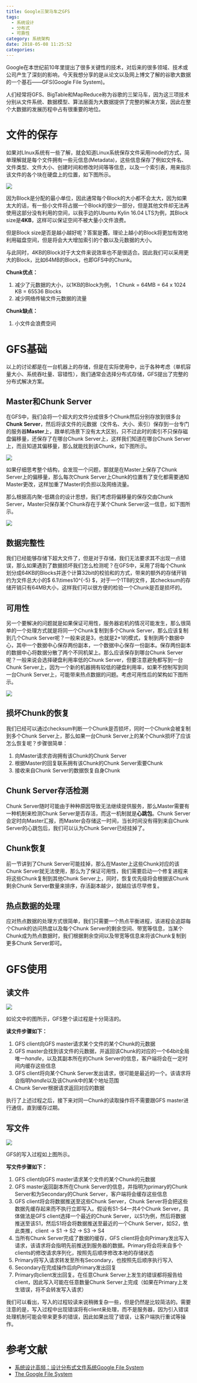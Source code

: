 ```yaml
---
title: Google三架马车之GFS
tags:
  - 系统设计
  - 分布式
  - 可靠性
category: 系统架构
date: 2018-05-08 11:25:52
categories:
---
```



Google在本世纪前10年里提出了很多关键性的技术，对后来的很多领域、技术或公司产生了深刻的影响，今天我想分享的是从论文以及网上博文了解的谷歌大数据的一个基石——GFS(Google File System)。

人们经常将GFS、BigTable和MapReduce称为谷歌的三架马车，因为这三项技术分别从文件系统、数据模型、算法层面为大数据提供了完整的解决方案，因此在整个大数据的发展历程中占有很重要的地位。

<!-- more -->

# 文件的保存

如果对LInux系统有一些了解，就会知道Linux系统保存文件采用inode的方式，简单理解就是每个文件拥有一些元信息(Metadata)，这些信息保存了例如文件名、文件类型、文件大小、创建时间和修改时间等等信息，以及一个索引表，用来指示该文件的各个块在硬盘上的位置，如下图所示。

![](inode.png)

因为Block是分配的最小单位，因此通常每个Block的大小都不会太大，因为如果太大的话，有一些小文件将占据一个Block的很少一部分，但是其他文件却无法再使用这部分没有利用的空间，以我手边的Ubuntu Kylin 16.04 LTS为例，其Block size是**4KB**，这样可以保证空间不被大量小文件浪费。

但是Block size是否是越小越好呢？答案是**否**。理论上越小的Block将更加有效地利用磁盘空间，但是将会大大增加索引的个数以及元数据的大小。

与此同时，4KB的Block对于大文件来说效率也不是很适合。因此我们可以采用更大的Block，比如64MB的Block，也即GFS中的Chunk。

**Chunk优点：**

1. 减少了元数据的大小，以1KB的Block为例， 1 Chunk = 64MB = 64 x 1024 KB = 65536 Blocks
2. 减少网络传输文件元数据的流量

**Chunk缺点：**

1. 小文件会浪费空间

# GFS基础

以上的讨论都是在一台机器上的存储，但是在实际使用中，出于各种考虑（单机容量大小、系统吞吐量、容错性），我们通常会选择分布式存储，GFS提出了完整的分布式解决方案。

## Master和Chunk Server

在GFS中，我们会将一个超大的文件分成很多个Chunk然后分别存放到很多台**Chunk Server**，然后将该文件的元数据（文件名、大小、索引）保存到一台专门的服务器**Master**上，跟单机场景下没有太大区别，只不过此时的索引不只保存磁盘偏移量，还保存了在哪台Chunk Server上，这样我们知道在哪台Chunk Server上，而且知道其偏移量，那么就能找到该Chunk，如下图所示。

![](GFS_master_meta_cs_offset.png)

如果仔细思考整个结构，会发现一个问题，那就是在Master上保存了Chunk Server上的偏移量，那么每次Chunk Server上Chunk的位置有了变化都需要通知Master更改，这样加重了Master的负担以及网络流量。

那么根据高内聚-低耦合的设计思想，我们考虑将偏移量的保存交由Chunk Server，Master只保存某个Chunk存在于某个Chunk Server这一信息，如下图所示。

![](GFS_master_meta_cs.png)

## 数据完整性

我们已经能够存储下超大文件了，但是对于存储，我们无法要求其不出现一点错误，那么如果遇到了数据损坏我们怎么检测呢？在GFS中，采用了将每个Chunk划分成64KB的Blocks并逐个计算32bit的校验和的方式，带来的额外的存储开销约为文件总大小的$ 6.1\times10^{-5} $，对于一个1TB的文件，其checksum的存储开销只有64MB大小，这样我们可以很方便的检验一个Chunk是否是损坏的。

## 可用性

另一个要解决的问题就是如果保证可用性，服务器宕机的情况可能发生，那么很简单的一个处理方式就是将同一个Chunk复制到多个Chunk Server，那么应该复制到几个Chunk Server呢？一般来说是3，也就是2+1的模式，复制到两个数据中心，其中一个数据中心保存两份副本，一个数据中心保存一份副本。保存两份副本的数据中心将数据分散了两个不同机架上。那么应该保存到哪台Chunk Server呢？一般来说会选择硬盘利用率低的Chunk Server，但要注意避免都写到一台Chunk Server上，因为一个新的机器拥有较低的硬盘利用率，如果不控制写到同一台Chunk Server上，可能带来热点数据的问题。考虑可用性后的架构如下图所示。

![](GFS_high_availability.png)


## 损坏Chunk的恢复

我们已经可以通过checksum判断一个Chunk是否损坏，同时一个Chunk会被复制到多个Chunk Server上，那么如果一台Chunk Server上的某个Chunk损坏了应该怎么恢复呢？步骤很简单：

1. 向Master请求咨询拥有该Chunk的Chunk Server
2. 根据Master的回复联系拥有该Chunk的Chunk Server索要Chunk
3. 接收来自Chunk Server的数据恢复自身Chunk

## Chunk Server存活检测

Chunk Server随时可能由于种种原因导致无法继续提供服务，那么Master需要有一种机制来检测Chunk Server是否存活，而这一机制就是**心跳包**。Chunk Server会定时向Master汇报，而Master会存储这一时间，当长时间没有得到来自Chunk Server的心跳包后，我们可以认为Chunk Server已经挂掉了。

## Chunk恢复

前一节讲到了Chunk Server可能挂掉，那么在Master上这些Chunk对应的该Chunk Server就无法使用，那么为了保证可用性，我们需要启动一个修复进程来将这些Chunk复制到其他Chunk Server上，同时，恢复优先级将会根据该Chunk剩余Chunk Server数量来排序，存活副本越少，就越应该尽早修复。

## 热点数据的处理

应对热点数据的处理方式很简单，我们只需要一个热点平衡进程，该进程会追踪每个Chunk的访问热度以及每个Chunk Server的剩余空间、带宽等信息，当某个Chunk成为热点数据时，我们根据剩余空间以及带宽等信息来将该Chunk复制到更多Chunk Server即可。

# GFS使用

## 读文件

![](GFS_read.png)

如论文中的图所示，GFS整个读过程是十分简洁的。

**读文件步骤如下：**

1. GFS client向GFS master请求某个文件的某个Chunk的元数据
2. GFS master会找到该文件的元数据，并返回该Chunk的对应的一个64bit全局唯一*handle*，以及其副本所在的Chunk Server的信息，客户端将会在一定时间内缓存这些信息
3. GFS client将向某个Chunk Server发出请求，很可能是最近的一个。该请求将会指明*handle*以及该Chunk中的某个地址范围
4. Chunk Server根据请求返回对应的数据

执行了上述过程之后，接下来对同一Chunk的读取操作将不需要跟GFS master进行通信，直到缓存过期。

## 写文件

![](GFS_write.png)

GFS的写入过程如上图所示。

**写文件步骤如下：**

1. GFS client向GFS master请求某个文件的某个Chunk的元数据
2. GFS master返回副本所在Chunk Server的信息，并指明为primary的Chunk Server和为Secondary的Chunk Server，客户端将会缓存这些信息
3. GFS client将会将数据推送至这些Chunk Server，Chunk Server将会把这些数据先缓存起来而不执行立即写入。假设有S1-S4一共4个Chunk Server，具体做法是GFS client选择一个最近的Chunk Server，以S1为例，然后将数据推送至该S1，然后S1将会将数据推送至最近的一个Chunk Server，如S2，依此类推，client -> S1 -> S2 -> S3 -> S4
4. 当所有Chunk Server完成了数据的缓存，GFS client将会向Primary发出写入请求，该请求将会指明先前推送到服务器的数据。Primary将会将来自多个clients的修改请求序列化，按照先后顺序修改本地的存储状态
5. Primary将写入请求转发至所有Secondary，也按照先后顺序执行写入
6. Secondary在完成操作后向Primary发出回复
7. Primary向client发出回复。在任意Chunk Server上发生的错误都将报告给client，因此写入可能在任意数量Chunk Server上完成（如果在Primary上发生错误，将不会转发写入请求）

我们可以看出，写入的过程较读来说稍微复杂一些，但是仍然是比较简洁的。需要注意的是，写入过程中出现错误将有client来处理，而不是服务器，因为引入错误处理机制可能会带来更多的错误，因此如果出现了错误，让客户端执行重试等操作。

# 参考文献

* [系统设计高频：设计分布式文件系统Google File System](http://blog.bittiger.io/post174/)
* [The Google File System](https://dl.acm.org/citation.cfm?id=945450)
